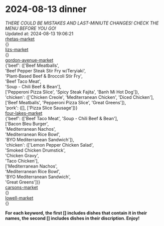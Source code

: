# 2024-08-13 dinner  
*THERE COULD BE MISTAKES AND LAST-MINIUTE CHANGES! CHECK THE MENU BEFORE YOU GO!*  
Updated at: 2024-08-13 19:06:21  
[rhetas-market](https://wisc-housingdining.nutrislice.com/menu/rhetas-market/dinner/2024-08-13)  
{}  
[lizs-market](https://wisc-housingdining.nutrislice.com/menu/lizs-market/dinner/2024-08-13)  
{}  
[gordon-avenue-market](https://wisc-housingdining.nutrislice.com/menu/gordon-avenue-market/dinner/2024-08-13)  
{'beef': (['Beef Meatballs',  
           'Beef Pepper Steak Stir Fry w/Teryiaki',  
           'Plant-Based Beef & Broccoli Stir Fry',  
           'Beef Taco Meat',  
           'Soup -  Chili Beef & Bean'],  
          ['Pepperoni Pizza Slice', 'Spicy Steak Fajita', 'Banh Mi Hot Dog']),  
 'chicken': (['Chicken Creole', 'Mediterranean Chicken', 'Diced Chicken'],  
             ['Beef Meatballs', 'Pepperoni Pizza Slice', 'Great Greens']),  
 'pork': ([], ['Pizza Slice Sausage'])}  
[four-lakes-market](https://wisc-housingdining.nutrislice.com/menu/four-lakes-market/dinner/2024-08-13)  
{'beef': (['Beef Taco Meat', 'Soup -  Chili Beef & Bean'],  
          ['Bacon Bleu Burger',  
           'Mediterranean Nachos',  
           'Mediterranean Rice Bowl',  
           'BYO Mediterranean Sandwich']),  
 'chicken': (['Lemon Pepper Chicken Salad',  
              'Smoked Chicken Drumstick',  
              'Chicken Gravy',  
              'Taco Chicken'],  
             ['Mediterranean Nachos',  
              'Mediterranean Rice Bowl',  
              'BYO Mediterranean Sandwich',  
              'Great Greens'])}  
[carsons-market](https://wisc-housingdining.nutrislice.com/menu/carsons-market/dinner/2024-08-13)  
{}  
[lowell-market](https://wisc-housingdining.nutrislice.com/menu/lowell-market/dinner/2024-08-13)  
{}  
  
**For each keyword, the first [] includes dishes that contain it in their names, the second [] includes dishes in their discription. Enjoy!**  
